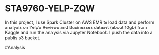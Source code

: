 # STA9760-YELP-ZQW

In this project, I use Spark Cluster on AWS EMR to load data and perform analysis on Yelp’s Reviews and Businesses dataset (about 10gb) from Kaggle and run the analysis via Jupyter Notebook.
I push the data into a publis s3 bucket.

#Analysis

#
